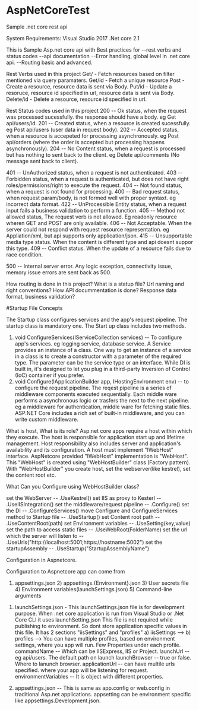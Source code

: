 # AspNetCoreTest
Sample .net core rest api

System Requirements: 
Visual Studio 2017
.Net core 2.1

 This is Sample Asp.net core api with Best practices for 
 --rest verbs and status codes 
 --api documentation
 --Error handling, global level in .net core api.
 --Routing basic and advanced.
 
 Rest Verbs used in this project
 Get/    - Fetch resources based on filter mentioned via query paramaters.
 Get/id  - Fetch a unique resource
 Post    - Create a resource, resource data is sent via Body.
 Put/id  - Update a resoruce, resource id specified in url, resource data is sent via Body.
 Delete/id  - Delete a resource, resource id specified in url.
 
 Rest Status codes used in this project
 200 -- Ok status, when the request was processed sucessfully. the response should have a body. eg Get api/users/id.
 201 -- Created status, when a resource is created sucessfully. eg Post api/users (user data in request body).
 202 -- Accepted status, when a resource is accepeted for processing asynchronously. eg Post api/orders (where the order is accepted but processing happens asynchronously).
 204 -- No Content status, when a request is processed but has nothing to sent back to the client. eg Delete api/comments (No message sent back to client).
 
 401 -- UnAuthorized status, when a request is not authenticated.
 403 -- Forbidden status, when a request is authenticated, but does not have right roles/permissions/right to execute the request.
 404 -- Not found status, when a request is not found for processing. 
 400 -- Bad request status, when request param/body, is not formed well with proper syntaxt. eg incorrect data format.
 422 -- UnProcessible Entity status, when a request input fails a business validation to perform a function.
 405 -- Method not allowed status, The request verb is not allowed. Eg readonly resource wheren GET and POST are only available. 
 406 -- Not Acceptable. When the server could not respond with request resource representation. eg Appliation/xml, but api supports only application/json.
 415 -- Unsupportable media type status. When the content is different type and api doesnt suppor this type.
 409 -- Conflict status. When the update of a resource fails due to race condition.
  
 500 -- Internal server error. Any logic exception, connectivity issue, memory issue errors are sent back as 500.
 
 How routing is done in this project?
 What is a statup file?
 Url naming and right conventions?
 How API docummentation is done?
 Response data format, business validation?
 
 
#Startup File Concepts

The Startup class configures services and the app's request pipeline. The startup class is mandatory one. The Start up class includes two methods.
1) void ConfigureServices(IServiceCollection services) -- To configure app's services. eg logging service, database service. A Service provides an instance of a class. One way to get an instance of a service in a class is to create a constructor with a parameter of the required type. 
The parameter can be the service type or an interface. While DI is built in, it's designed to let you plug in a third-party Inversion of Control (IoC) container if you prefer.
2) void Configure(IApplicationBuilder app, IHostingEnvironment env) -- to configure the request pipeline. The reqest pipeline is a series of middleware components
executed sequentially. Each middle ware performs a asynchronous logic or trasfers the next to the next pipeline. eg a middleware for authentication, 
middle ware for fetching static files. ASP.NET Core includes a rich set of built-in middleware, and you can write custom middleware.

What is host, What is its role?
Asp.net core apps require a host within which they execute. The host is responsible for application start up and lifetime management. Host responsibility also includes server and application's availability and its configuration. 
A host must implement "IWebHost" interface. AspNetcore provided "IWebHost" implementation is "WebHost". This "WebHost" is created using "WebHostBuilder" class (Factory pattern). With "WebHostBuilder" you create host, set the webserver(like kestrel), set the content root etc.

What Can you Configure using WebHostBuilder class?

set the WebServer                                            -- .UseKestrel()
set IIS as proxy to Kesterl                                  -- .UseIISIntegration()
set the middleware/request pipeline                          -- .Configure()
set the DI                                                   -- .ConfigureServices()
move Configure and ConfigureServices method to Startup file  -- .UseStartup()
set Content root path                                        -- .UseContentRoot(path)
set Environment variables                                    -- .UseSetting(key,value)
set the path to access static files                          -- .UseWebRoot(FolderName)
set the url which the server will listen to                  -- .UseUrls("http://localhost:5001;https://hostname:5002")
set the startupAssembly                                      -- .UseStartup("StartupAssemblyName")

Configuration in Aspnetcore.

Configuration to Aspnetcore app can come from 
1) appsettings.json 2) appsettings.{Environment}.json 3) User secrets file 4) Environment variables(launchSettings.json) 5) Command-line arguments


1. launchSettings.json - This launchSettings.json file is for development purpose. When .net core application is run from Visual Studio or .Net Core CLI it uses launchSetting.json
This file is not required while publishing to environment. So dont store application specific values in this file.
	It has 2 sections "iisSettings" and "profiles"
	a) iisSettings --> 
	b) profiles    --> You can have multiple profiles, based on environment settings, where you app will run. Few Properties under each profile.
	commandName           --  Which can be IISExpress, IIS or Project.
	launchUrl             --  eg api/users. The default path on launch
	launchBrowser         -- true or false. Where to lanunch browser.
	applicationUrl        -- can have multile urls specified. where your app will be listening for request.
	environmentVariables  -- It is object with different properties.

2. appsettings.json -- This is same as app.config or web.config in traditional Asp.net applications. appsetting can be environment specific like appsettings.Development.json.





